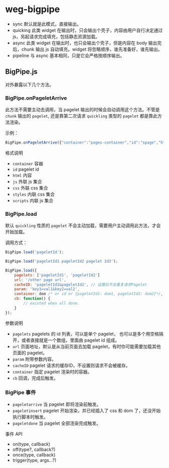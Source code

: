 weg-bigpipe 
===========

- sync 默认就是此模式，直接输出。
- quicking 此类 widget 在输出时，只会输出个壳子，内容由用户自行决定通过 js，另起请求完成填充，包括静态资源加载。
- async 此类 widget 在输出时，也只会输出个壳子，但是内容在 body 输出完后，chunk 输出 js 自动填充。widget 将忽略顺序，谁先准备好，谁先输出。
- pipeline 与 async 基本相同，只是它会严格按顺序输出。

## BigPipe.js

对外暴露以下几个方法。

### BigPipe.onPageletArrive

此方法不需要主动去调用，当 pagelet 输出的时候会自动调用这个方法。不管是 `chunk` 输出的 `pagelet`, 还是靠第二次请求 `quickling` 类型的 `pagelet` 都是靠此方法渲染。

示例：

```javascript
BigPipe.onPageletArrive({"container":"pages-container","id":"spage","html":"contact us","js":[],"css":[],"styles":[],"scripts":[]});
```

格式说明 

* `container` 容器
* `id` pagelet id
* `html` 内容
* `js` 外联 js 集合
* `css` 外联 css 集合
* `styles` 内联 css 集合
* `scripts` 内联 js 集合

### BigPipe.load

默认 `quickling` 性质的 `pagelet` 不会主动加载，需要用户主动调用此方法，才会开始加载。

调用方式：

```javascript  
BigPipe.load('pageletId');

BigPipe.load('pageletId1 pageletId2 pagelet Id3');

BigPipe.load({
    pagelets: ['pageletId1', 'pageletId2']
    url: '/other page url',
    cacheID: 'pageletId1&pageletId2', // 设置后不会重复请求Pagelet
    param: 'key1=val1&key2=val2',
    container: dom /* or id or {pageletId1: dom1, pageletId2: dom2}*/,
    cb: function() {
        // excuted when all done.
    }
});
```

参数说明

* `pagelets` pagelets 的 id 列表，可以是单个 pagelet， 也可以是多个用空格隔开，或者直接就是一个数组，里面由 pagelet id 组成。
* `url` 页面地址，默认是从当前页面去加载 pagelet，有时你可能需要加载其他页面的 pagelet。
* `param` 附带参数内容。
* `cacheID` pagelet 请求的缓存ID，不设置则请求不会被缓存。
* `container` 指定 pagelet 渲染时的容器。
* `cb` 回调，完成后触发。

### BigPipe 事件

* `pageletarrive` 当 pagelet 即将渲染前触发。
* `pageletinsert` pagelet 开始渲染，并已经插入了 css 和 dom 了，还没开始执行脚本时触发。
* `pageletdone` 当 pagelet 全部渲染完成触发。

事件 API

* on(type, callback)
* off(type?, callback?)
* once(type, callback)
* trigger(type, args...?)